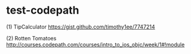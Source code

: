test-codepath
=============

(1) TipCalculator
https://gist.github.com/timothy1ee/7747214

(2) Rotten Tomatoes
http://courses.codepath.com/courses/intro_to_ios_objc/week/1#!module
